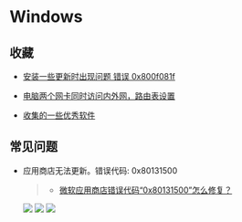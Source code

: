 # Windows

## 收藏

- [安装一些更新时出现问题 错误 0x800f081f](https://answers.microsoft.com/zh-hans/windows/forum/all/%E5%AE%89%E8%A3%85%E4%B8%80%E4%BA%9B%E6%9B%B4/0992128a-91a7-4eb1-97e5-b5b509a4527b?auth=1)

- [电脑两个网卡同时访问内外网，路由表设置](https://blog.csdn.net/iamdereck/article/details/82778599)

- [收集的一些优秀软件](https://ld246.com/article/1590298847904)

## 常见问题

- 应用商店无法更新。错误代码: 0x80131500
  > - [微软应用商店错误代码“0x80131500”怎么修复？](https://blog.csdn.net/q1246192888/article/details/122412728)

  ![](https://img-blog.csdnimg.cn/img_convert/080a7786019f13e961a5a98ee7d60b98.png)
  ![](https://img-blog.csdnimg.cn/ae26681fd8334de5b5e0c5e88e7f0f81.png)
  ![](https://img-blog.csdnimg.cn/80f202e542aa4f72b27d001350bb365d.png)
